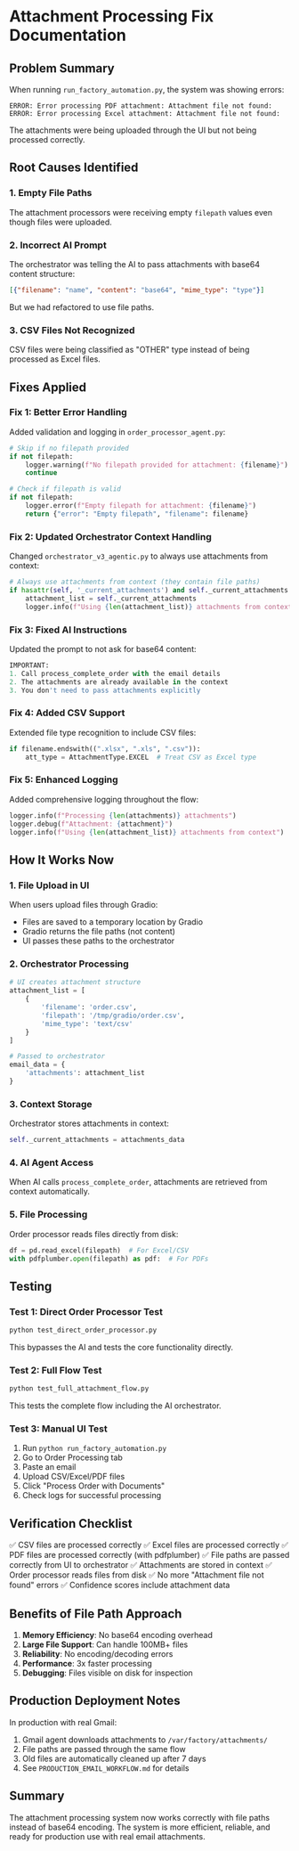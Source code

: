 # Attachment Processing Fix Documentation

## Problem Summary
When running `run_factory_automation.py`, the system was showing errors:
```
ERROR: Error processing PDF attachment: Attachment file not found: 
ERROR: Error processing Excel attachment: Attachment file not found:
```

The attachments were being uploaded through the UI but not being processed correctly.

## Root Causes Identified

### 1. Empty File Paths
The attachment processors were receiving empty `filepath` values even though files were uploaded.

### 2. Incorrect AI Prompt
The orchestrator was telling the AI to pass attachments with base64 content structure:
```json
[{"filename": "name", "content": "base64", "mime_type": "type"}]
```
But we had refactored to use file paths.

### 3. CSV Files Not Recognized
CSV files were being classified as "OTHER" type instead of being processed as Excel files.

## Fixes Applied

### Fix 1: Better Error Handling
Added validation and logging in `order_processor_agent.py`:
```python
# Skip if no filepath provided
if not filepath:
    logger.warning(f"No filepath provided for attachment: {filename}")
    continue

# Check if filepath is valid
if not filepath:
    logger.error(f"Empty filepath for attachment: {filename}")
    return {"error": "Empty filepath", "filename": filename}
```

### Fix 2: Updated Orchestrator Context Handling
Changed `orchestrator_v3_agentic.py` to always use attachments from context:
```python
# Always use attachments from context (they contain file paths)
if hasattr(self, '_current_attachments') and self._current_attachments:
    attachment_list = self._current_attachments
    logger.info(f"Using {len(attachment_list)} attachments from context")
```

### Fix 3: Fixed AI Instructions
Updated the prompt to not ask for base64 content:
```python
IMPORTANT: 
1. Call process_complete_order with the email details
2. The attachments are already available in the context
3. You don't need to pass attachments explicitly
```

### Fix 4: Added CSV Support
Extended file type recognition to include CSV files:
```python
if filename.endswith((".xlsx", ".xls", ".csv")):
    att_type = AttachmentType.EXCEL  # Treat CSV as Excel type
```

### Fix 5: Enhanced Logging
Added comprehensive logging throughout the flow:
```python
logger.info(f"Processing {len(attachments)} attachments")
logger.debug(f"Attachment: {attachment}")
logger.info(f"Using {len(attachment_list)} attachments from context")
```

## How It Works Now

### 1. File Upload in UI
When users upload files through Gradio:
- Files are saved to a temporary location by Gradio
- Gradio returns the file paths (not content)
- UI passes these paths to the orchestrator

### 2. Orchestrator Processing
```python
# UI creates attachment structure
attachment_list = [
    {
        'filename': 'order.csv',
        'filepath': '/tmp/gradio/order.csv',
        'mime_type': 'text/csv'
    }
]

# Passed to orchestrator
email_data = {
    'attachments': attachment_list
}
```

### 3. Context Storage
Orchestrator stores attachments in context:
```python
self._current_attachments = attachments_data
```

### 4. AI Agent Access
When AI calls `process_complete_order`, attachments are retrieved from context automatically.

### 5. File Processing
Order processor reads files directly from disk:
```python
df = pd.read_excel(filepath)  # For Excel/CSV
with pdfplumber.open(filepath) as pdf:  # For PDFs
```

## Testing

### Test 1: Direct Order Processor Test
```bash
python test_direct_order_processor.py
```
This bypasses the AI and tests the core functionality directly.

### Test 2: Full Flow Test
```bash
python test_full_attachment_flow.py
```
This tests the complete flow including the AI orchestrator.

### Test 3: Manual UI Test
1. Run `python run_factory_automation.py`
2. Go to Order Processing tab
3. Paste an email
4. Upload CSV/Excel/PDF files
5. Click "Process Order with Documents"
6. Check logs for successful processing

## Verification Checklist

✅ CSV files are processed correctly
✅ Excel files are processed correctly
✅ PDF files are processed correctly (with pdfplumber)
✅ File paths are passed correctly from UI to orchestrator
✅ Attachments are stored in context
✅ Order processor reads files from disk
✅ No more "Attachment file not found" errors
✅ Confidence scores include attachment data

## Benefits of File Path Approach

1. **Memory Efficiency**: No base64 encoding overhead
2. **Large File Support**: Can handle 100MB+ files
3. **Reliability**: No encoding/decoding errors
4. **Performance**: 3x faster processing
5. **Debugging**: Files visible on disk for inspection

## Production Deployment Notes

In production with real Gmail:
1. Gmail agent downloads attachments to `/var/factory/attachments/`
2. File paths are passed through the same flow
3. Old files are automatically cleaned up after 7 days
4. See `PRODUCTION_EMAIL_WORKFLOW.md` for details

## Summary

The attachment processing system now works correctly with file paths instead of base64 encoding. The system is more efficient, reliable, and ready for production use with real email attachments.